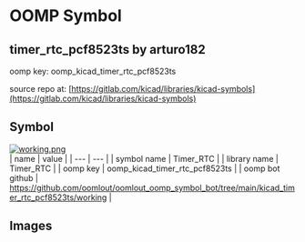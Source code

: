 # OOMP Symbol  
## timer_rtc_pcf8523ts  by arturo182  
  
oomp key: oomp_kicad_timer_rtc_pcf8523ts  
  
source repo at: [https://gitlab.com/kicad/libraries/kicad-symbols](https://gitlab.com/kicad/libraries/kicad-symbols)  
## Symbol  
  
[![working.png](working_600.png)](working.png)  
| name | value | 
| --- | --- | 
| symbol name | Timer_RTC | 
| library name | Timer_RTC | 
| oomp key | oomp_kicad_timer_rtc_pcf8523ts | 
| oomp bot github | https://github.com/oomlout/oomlout_oomp_symbol_bot/tree/main/kicad_timer_rtc_pcf8523ts/working | 
## Images  

